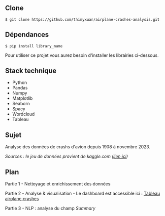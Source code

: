 ## Clone

```$ git clone https://github.com/thimyxuan/airplane-crashes-analysis.git```

## Dépendances

```$ pip install library_name```

Pour utiliser ce projet vous aurez besoin d'installer les librairies ci-dessous.

## Stack technique 

- Python
- Pandas
- Numpy
- Matplotlib
- Seaborn
- Spacy
- Wordcloud
- Tableau

## Sujet

Analyse des données de crashs d'avion depuis 1908 à novembre 2023. 

*Sources : le jeu de données provient de kaggle.com ([lien ici](https://www.kaggle.com/datasets/nayansubedi1/airplane-crashes-and-fatalities-upto-2023))*

## Plan

Partie 1 - Nettoyage et enrichissement des données

Partie 2 - Analyse & visualisation - Le dashboard est accessible ici : [Tableau airplane crashes](https://public.tableau.com/app/profile/thi.my.xu.n.nguyen/viz/dashboard_airplane_crashes/Tableau)

Partie 3 - NLP : analyse du champ *Summary*